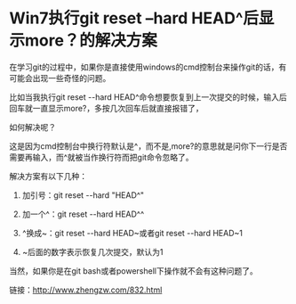 # Win7执行git reset –hard HEAD^后显示more？的解决方案 #

在学习git的过程中，如果你是直接使用windows的cmd控制台来操作git的话，有可能会出现一些奇怪的问题。

比如当我执行git reset --hard HEAD^命令想要恢复到上一次提交的时候，输入后回车就一直显示more?，多按几次回车后就直接报错了，

如何解决呢？

这是因为cmd控制台中换行符默认是^，而不是\,more?的意思就是问你下一行是否需要再输入，而^就被当作换行符而把git命令忽略了。

解决方案有以下几种：

1. 加引号：git reset --hard "HEAD^"

2. 加一个^：git reset --hard HEAD^^

3. ^换成~：git reset --hard HEAD\~或者git reset --hard HEAD~1

4. ~后面的数字表示恢复几次提交，默认为1

当然，如果你是在git bash或者powershell下操作就不会有这种问题了。

链接：http://www.zhengzw.com/832.html
